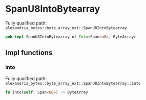 # SpanU8IntoBytearray

Fully qualified path: `alexandria_bytes::byte_array_ext::SpanU8IntoBytearray`

```rust
pub impl SpanU8IntoBytearray of Into<Span<u8>, ByteArray>
```

## Impl functions

### into

Fully qualified path: `alexandria_bytes::byte_array_ext::SpanU8IntoBytearray::into`

```rust
fn into(self: Span<u8>) -> ByteArray
```

